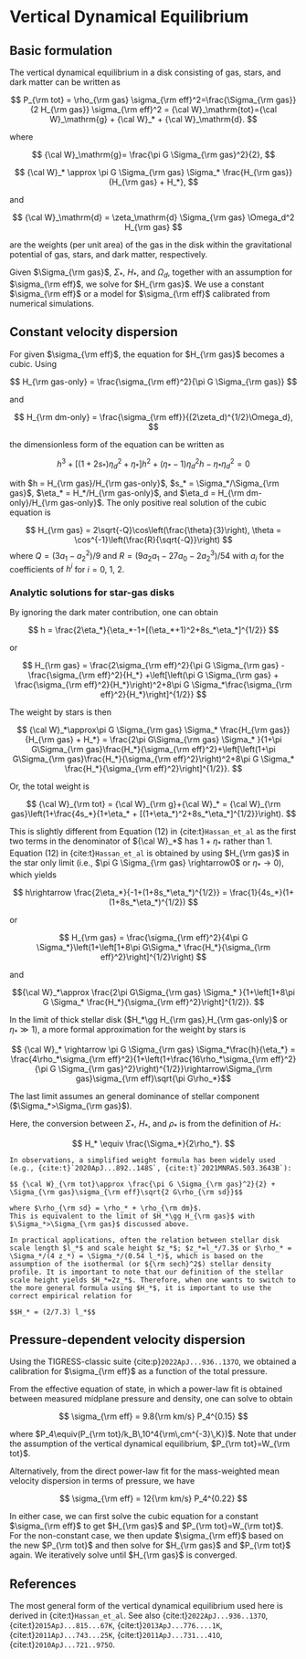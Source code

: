# Vertical Dynamical Equilibrium

## Basic formulation

The vertical dynamical equilibrium in a disk consisting of gas, stars, and dark matter can be written as

$$
  P_{\rm tot} = \rho_{\rm gas} \sigma_{\rm eff}^2=\frac{\Sigma_{\rm gas}}{2 H_{\rm gas}} \sigma_{\rm eff}^2
  = {\cal W}_\mathrm{tot}={\cal W}_\mathrm{g} + {\cal W}_* + {\cal W}_\mathrm{d}.
$$

where

$$
{\cal W}_\mathrm{g}= \frac{\pi G \Sigma_{\rm gas}^2}{2},
$$

$$
{\cal W}_* \approx \pi G \Sigma_{\rm gas} \Sigma_* \frac{H_{\rm gas}}{H_{\rm gas} + H_*},
$$

and

$$
{\cal W}_\mathrm{d}  = \zeta_\mathrm{d} \Sigma_{\rm gas} \Omega_d^2 H_{\rm gas}
$$

are the weights (per unit area) of the gas in the disk within the gravitational potential of gas, stars, and dark matter, respectively.

Given $\Sigma_{\rm gas}$, $\Sigma_*$, $H_*$, and $\Omega_d$, together with an assumption for $\sigma_{\rm eff}$, we solve for $H_{\rm gas}$.
We use a constant $\sigma_{\rm eff}$ or a model for $\sigma_{\rm eff}$ calibrated from numerical simulations.

## Constant velocity dispersion
For given $\sigma_{\rm eff}$, the equation for $H_{\rm gas}$ becomes a cubic. Using

$$
H_{\rm gas-only} = \frac{\sigma_{\rm eff}^2}{\pi G \Sigma_{\rm gas}}
$$

and

$$
H_{\rm dm-only} = \frac{\sigma_{\rm eff}}{(2\zeta_d)^{1/2}\Omega_d},
$$

the dimensionless form of the equation can be written as

$$
h^3 + [(1+2 s_*)\eta_d^2+\eta_*]h^2 + (\eta_*-1)\eta_d^2h -\eta_*\eta_d^2 = 0
$$

with
$h = H_{\rm gas}/H_{\rm gas-only}$,
$s_* = \Sigma_*/\Sigma_{\rm gas}$, $\eta_* = H_*/H_{\rm gas-only}$, and $\eta_d = H_{\rm dm-only}/H_{\rm gas-only}$.
The only positive real solution of the cubic equation is

$$
H_{\rm gas} = 2\sqrt{-Q}\cos\left(\frac{\theta}{3}\right), \theta = \cos^{-1}\left(\frac{R}{\sqrt{-Q}}\right)
$$
where
$Q = (3a_1-a_2^2)/9$ and $R=(9a_2a_1-27a_0-2a_2^3)/54$ with $a_i$ for the coefficients of $h^i$ for $i=0$, 1, 2.

### Analytic solutions for star-gas disks

By ignoring the dark mater contribution, one can obtain

$$ h = \frac{2\eta_*}{\eta_*-1+[(\eta_*+1)^2+8s_*\eta_*]^{1/2}} $$

or

$$ H_{\rm gas} = \frac{2\sigma_{\rm eff}^2}{\pi G \Sigma_{\rm gas} - \frac{\sigma_{\rm eff}^2}{H_*} +\left[\left(\pi G \Sigma_{\rm gas} + \frac{\sigma_{\rm eff}^2}{H_*}\right)^2+8\pi G \Sigma_*\frac{\sigma_{\rm eff}^2}{H_*}\right]^{1/2}} $$

The weight by stars is then

$$ {\cal W}_*\approx\pi G \Sigma_{\rm gas} \Sigma_* \frac{H_{\rm gas}}{H_{\rm gas} + H_*} =
\frac{2\pi G\Sigma_{\rm gas} \Sigma_* }{1+\pi G\Sigma_{\rm gas}\frac{H_*}{\sigma_{\rm eff}^2}+\left[\left(1+\pi G\Sigma_{\rm gas}\frac{H_*}{\sigma_{\rm eff}^2}\right)^2+8\pi G \Sigma_* \frac{H_*}{\sigma_{\rm eff}^2}\right]^{1/2}}. $$

Or, the total weight is

$$ {\cal W}_{\rm tot} = {\cal W}_{\rm g}+{\cal W}_* = {\cal W}_{\rm gas}\left(1+\frac{4s_*}{1+\eta_* + [(1+\eta_*)^2+8s_*\eta_*]^{1/2}}\right). $$

This is slightly different from Equation (12) in {cite:t}`Hassan_et_al` as the first two terms in the denominator of ${\cal W}_*$ has $1+\eta_*$ rather than 1. Equation (12) in {cite:t}`Hassan_et_al` is obtained by using $H_{\rm gas}$ in the star only limit (i.e., $\pi G \Sigma_{\rm gas} \rightarrow0$ or $\eta_*\rightarrow0$), which yields

$$ h\rightarrow \frac{2\eta_*}{-1+(1+8s_*\eta_*)^{1/2}} =
 \frac{1}{4s_*}(1+(1+8s_*\eta_*)^{1/2}) $$

or

$$ H_{\rm gas} = \frac{\sigma_{\rm eff}^2}{4\pi G \Sigma_*}\left(1+\left[1+8\pi G\Sigma_* \frac{H_*}{\sigma_{\rm eff}^2}\right]^{1/2}\right) $$

and

$${\cal W}_*\approx \frac{2\pi G\Sigma_{\rm gas} \Sigma_* }{1+\left[1+8\pi G \Sigma_* \frac{H_*}{\sigma_{\rm eff}^2}\right]^{1/2}}. $$

In the limit of thick stellar disk ($H_*\gg H_{\rm gas},H_{\rm gas-only}$ or $\eta_*\gg1$), a more formal approximation for the weight by stars is

$$ {\cal W}_* \rightarrow \pi G \Sigma_{\rm gas} \Sigma_*\frac{h}{\eta_*} = \frac{4\rho_*\sigma_{\rm eff}^2}{1+\left(1+\frac{16\rho_*\sigma_{\rm eff}^2}{\pi G \Sigma_{\rm gas}^2}\right)^{1/2}}\rightarrow\Sigma_{\rm gas}\sigma_{\rm eff}\sqrt{\pi G\rho_*}$$

The last limit assumes an general dominance of stellar component ($\Sigma_*>\Sigma_{\rm gas}$).

Here, the conversion between $\Sigma_*$, $H_*$, and $\rho_*$ is from the definition of $H_*$:

$$ H_* \equiv \frac{\Sigma_*}{2\rho_*}. $$

```{important}
In observations, a simplified weight formula has been widely used (e.g., {cite:t}`2020ApJ...892..148S`, {cite:t}`2021MNRAS.503.3643B`):

$$ {\cal W}_{\rm tot}\approx \frac{\pi G \Sigma_{\rm gas}^2}{2} + \Sigma_{\rm gas}\sigma_{\rm eff}\sqrt{2 G\rho_{\rm sd}}$$

where $\rho_{\rm sd} = \rho_* + \rho_{\rm dm}$.
This is equivalent to the limit of $H_*\gg H_{\rm gas}$ with $\Sigma_*>\Sigma_{\rm gas}$ discussed above.

In practical applications, often the relation between stellar disk scale length $l_*$ and scale height $z_*$; $z_*=l_*/7.3$ or $\rho_* = \Sigma_*/(4 z_*) = \Sigma_*/(0.54 l_*)$, which is based on the assumption of the isothermal (or ${\rm sech}^2$) stellar density profile. It is important to note that our definition of the stellar scale height yields $H_*=2z_*$. Therefore, when one wants to switch to the more general formula using $H_*$, it is important to use the correct empirical relation for

$$H_* = (2/7.3) l_*$$
```

## Pressure-dependent velocity dispersion
Using the TIGRESS-classic suite {cite:p}`2022ApJ...936..137O`, we  obtained a calibration for $\sigma_{\rm eff}$ as a function of the total pressure.

From the effective equation of state, in which a power-law fit is obtained between measured midplane pressure and density, one can solve to obtain

$$
\sigma_{\rm eff} = 9.8{\rm km/s} P_4^{0.15}
$$

where $P_4\equiv(P_{\rm tot}/k_B\,10^4{\rm\,cm^{-3}\,K})$. Note that under the assumption of the vertical dynamical equilibrium,
$P_{\rm tot}=W_{\rm tot}$.

Alternatively, from the direct power-law fit for the mass-weighted mean velocity dispersion in terms of pressure, we have

$$
\sigma_{\rm eff} = 12{\rm km/s} P_4^{0.22}
$$

In either case, we can first solve the cubic equation for a constant $\sigma_{\rm eff}$ to get $H_{\rm gas}$ and $P_{\rm tot}=W_{\rm tot}$. For the non-constant case, we then update $\sigma_{\rm eff}$ based on the new $P_{\rm tot}$ and then solve for $H_{\rm gas}$ and $P_{\rm tot}$ again. We iteratively solve until $H_{\rm gas}$ is converged.

## References

The most general form of the vertical dynamical equilibrium used here is derived in {cite:t}`Hassan_et_al`.
See also {cite:t}`2022ApJ...936..137O`, {cite:t}`2015ApJ...815...67K`, {cite:t}`2013ApJ...776....1K`,
{cite:t}`2011ApJ...743...25K`, {cite:t}`2011ApJ...731...41O`, {cite:t}`2010ApJ...721..975O`.

